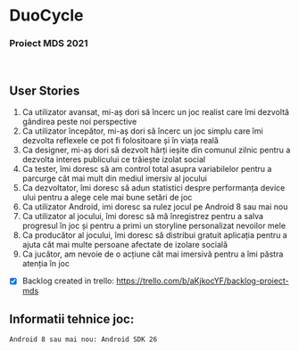 # DuoCycle
### Proiect MDS 2021
&nbsp;
&nbsp;

## User Stories
1. Ca utilizator avansat, mi-aș dori să încerc un joc realist care îmi dezvoltă gândirea peste noi perspective
2. Ca utilizator începător, mi-aș dori să încerc un joc simplu care îmi dezvolta reflexele ce pot fi folositoare și în viața reală
3. Ca designer, mi-aș dori să dezvolt hărți ieșite din comunul zilnic pentru a dezvolta interes publicului ce trăiește izolat social
4. Ca tester, îmi doresc să am control total asupra variabilelor pentru a parcurge cât mai mult din mediul imersiv al jocului
5. Ca dezvoltator, îmi doresc să adun statistici despre performanța device ului pentru a alege cele mai bune setări de joc
6. Ca utilizator Android, imi doresc sa rulez jocul pe Android 8 sau mai nou
7. Ca utilizator al jocului, îmi doresc să mă înregistrez pentru a salva progresul în joc și pentru a primi un storyline personalizat nevoilor mele
8. Ca producător al jocului, îmi doresc să distribui gratuit aplicația pentru a ajuta cât mai multe persoane afectate de izolare socială
9. Ca jucător, am nevoie de o acțiune cât mai imersivă pentru a îmi păstra atenția în joc


- [x] Backlog created in trello: https://trello.com/b/aKjkocYF/backlog-proiect-mds

## Informatii tehnice joc:

` Android 8 sau mai nou: Android SDK 26 `
